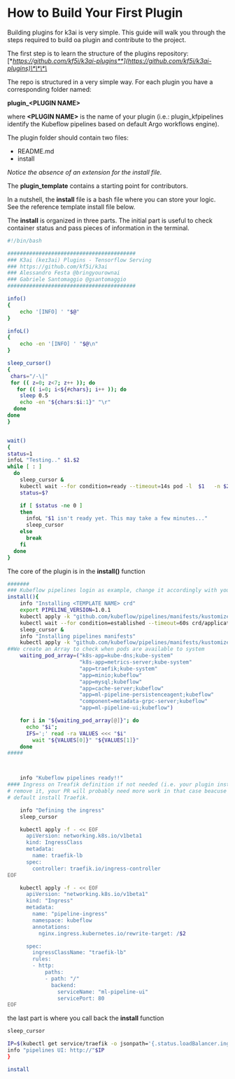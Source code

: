 # How to Build Your First Plugin

Building plugins for k3ai is very simple. This guide will walk you through the steps required to build oa plugin and contribute to the project.

The first step is to learn the structure of the plugins repository: [**https://github.com/kf5i/k3ai-plugins**](https://github.com/kf5i/k3ai-plugins)\*\*\*\*

The repo is structured in a very simple way. For each plugin you have a corresponding folder named:

**plugin\_&lt;PLUGIN NAME&gt;**

where **&lt;PLUGIN NAME&gt;** is the name of your plugin \(i.e.: plugin\_kfpipelines identify the Kubeflow pipelines based on default Argo workflows engine\).

The plugin folder should contain two files:

* README.md
* install

_Notice the absence of an extension for the install file._

The **plugin\_template** contains a starting point for contributors.

In a nutshell, the **install** file is a bash file where you can store your logic. See the reference template install file below.

The **install** is organized in three parts. The initial part is useful to check container status and pass pieces of information in the terminal.

```bash
#!/bin/bash

#########################################
### K3ai (keɪ3ai) Plugins - Tensorflow Serving
### https://github.com/kf5i/k3ai
### Alessandro Festa @bringyourownai
### Gabriele Santomaggio @gsantomaggio
######################################### 

info()
{
    echo '[INFO] ' "$@"
}

infoL()
{
    echo -en '[INFO] ' "$@\n"
}

sleep_cursor()
{
 chars="/-\|"
 for (( z=0; z<7; z++ )); do
   for (( i=0; i<${#chars}; i++ )); do
    sleep 0.5
    echo -en "${chars:$i:1}" "\r"
  done
done
}


wait() 
{
status=1
infoL "Testing.." $1.$2  
while [ : ]
  do
    sleep_cursor &
    kubectl wait --for condition=ready --timeout=14s pod -l  $1   -n $2
    status=$?

    if [ $status -ne 0 ]
    then 
      infoL "$1 isn't ready yet. This may take a few minutes..."
      sleep_cursor
    else
      break  
    fi 
  done
}
```

The core of the plugin is in the **install\(\)** function

```bash
#######
### Kubeflow pipelines login as example, change it accordingly with your needs
install(){
    info "Installing <TEMPLATE NAME> crd"
    export PIPELINE_VERSION=1.0.1
    kubectl apply -k "github.com/kubeflow/pipelines/manifests/kustomize/cluster-scoped-resources?ref=$PIPELINE_VERSION"
    kubectl wait --for condition=established --timeout=60s crd/applications.app.k8s.io
    sleep_cursor &
    info "Installing pipelines manifests"
    kubectl apply -k "github.com/kubeflow/pipelines/manifests/kustomize/env/platform-agnostic-pns?ref=$PIPELINE_VERSION"
##We create an Array to check when pods are available to system
    waiting_pod_array=("k8s-app=kube-dns;kube-system" 
                       "k8s-app=metrics-server;kube-system"
                       "app=traefik;kube-system"  
                       "app=minio;kubeflow"
                       "app=mysql;kubeflow"
                       "app=cache-server;kubeflow"
                       "app=ml-pipeline-persistenceagent;kubeflow"
                       "component=metadata-grpc-server;kubeflow"
                       "app=ml-pipeline-ui;kubeflow")

    for i in "${waiting_pod_array[@]}"; do 
      echo "$i"; 
      IFS=';' read -ra VALUES <<< "$i"
        wait "${VALUES[0]}" "${VALUES[1]}"
    done
#####



    info "Kubeflow pipelines ready!!"
#### Ingress on Treafik definition if not needed (i.e. your plugin install Istio)
# remove it, your PR will probably need more work in that case beacuse k3s by 
# default install Traefik.

    info "Defining the ingress"
    sleep_cursor

    kubectl apply -f - << EOF
      apiVersion: networking.k8s.io/v1beta1
      kind: IngressClass
      metadata: 
        name: traefik-lb
      spec: 
        controller: traefik.io/ingress-controller
EOF

    kubectl apply -f - << EOF
      apiVersion: "networking.k8s.io/v1beta1"
      kind: "Ingress"
      metadata:
        name: "pipeline-ingress"
        namespace: kubeflow
        annotations:
          nginx.ingress.kubernetes.io/rewrite-target: /$2

      spec:
        ingressClassName: "traefik-lb"
        rules:
        - http:
            paths:
            - path: "/"
              backend:
                serviceName: "ml-pipeline-ui"
                servicePort: 80
EOF
```

the last part is where you call back the **install** function

```bash
sleep_cursor

IP=$(kubectl get service/traefik -o jsonpath='{.status.loadBalancer.ingress[0].ip}' -n kube-system)
info "pipelines UI: http://"$IP 
}

install
```

